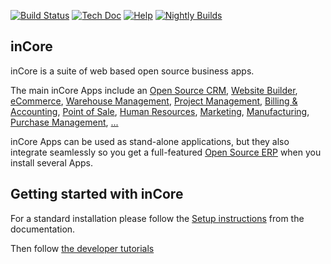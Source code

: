 [![Build Status](http://runbot.incore.co/runbot/badge/flat/1/master.svg)](http://runbot.incore.co/runbot)
[![Tech Doc](http://img.shields.io/badge/master-docs-875A7B.svg?style=flat&colorA=8F8F8F)](http://www.incore.co/documentation/master)
[![Help](http://img.shields.io/badge/master-help-875A7B.svg?style=flat&colorA=8F8F8F)](https://www.incore.co/forum/help-1)
[![Nightly Builds](http://img.shields.io/badge/master-nightly-875A7B.svg?style=flat&colorA=8F8F8F)](http://nightly.incore.co/)

inCore
----

inCore is a suite of web based open source business apps.

The main inCore Apps include an <a href="https://www.incore.co/page/crm">Open Source CRM</a>,
<a href="https://www.incore.co/page/website-builder">Website Builder</a>,
<a href="https://www.incore.co/page/e-commerce">eCommerce</a>,
<a href="https://www.incore.co/page/warehouse">Warehouse Management</a>,
<a href="https://www.incore.co/page/project-management">Project Management</a>,
<a href="https://www.incore.co/page/accounting">Billing &amp; Accounting</a>,
<a href="https://www.incore.co/page/point-of-sale">Point of Sale</a>,
<a href="https://www.incore.co/page/employees">Human Resources</a>,
<a href="https://www.incore.co/page/lead-automation">Marketing</a>,
<a href="https://www.incore.co/page/manufacturing">Manufacturing</a>,
<a href="https://www.incore.co/page/purchase">Purchase Management</a>,
<a href="https://www.incore.co/#apps">...</a>

inCore Apps can be used as stand-alone applications, but they also integrate seamlessly so you get
a full-featured <a href="https://www.incore.co">Open Source ERP</a> when you install several Apps.


Getting started with inCore
-------------------------
For a standard installation please follow the <a href="https://www.incore.co/documentation/master/setup/install.html">Setup instructions</a>
from the documentation.

Then follow <a href="https://www.incore.co/documentation/master/tutorials.html">the developer tutorials</a>
